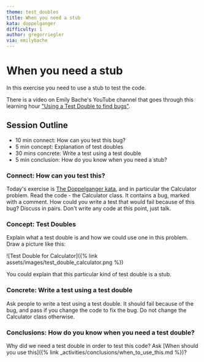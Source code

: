 ```yaml
---
theme: test_doubles
title: When you need a stub
kata: doppelganger
difficulty: 1
author: gregorriegler
via: emilybache
---
```


# When you need a stub

In this exercise you need to use a stub to test the code.

There is a video on Emily Bache's YouTube channel that goes through this learning hour ["Using a Test Double to find bugs"](https://youtu.be/rFtYJtbAb_g).

## Session Outline

* 10 min connect: How can you test this bug?
* 5 min concept: Explanation of test doubles
* 30 mins concrete: Write a test using a test double
* 5 min conclusion: How do you know when you need a stub?

### Connect: How can you test this?

Today's exercise is [The Doppelganger kata](https://github.com/dmerejkowsky/kata-doppelganger), and in particular the Calculator problem. Read the code - the Calculator class. It contains a bug, marked with a comment. How could you write a test that would fail because of this bug? Discuss in pairs. Don't write any code at this point, just talk.

### Concept: Test Doubles

Explain what a test double is and how we could use one in this problem. Draw a picture like this:

![Test Double for Calculator]({% link assets/images/test_double_calculator.png %})

You could explain that this particular kind of test double is a stub.

### Concrete: Write a test using a test double

Ask people to write a test using a test double. It should fail because of the bug, and pass if you change the code to fix the bug. Do not change the Calculator class otherwise.

### Conclusions: How do you know when you need a test double?

Why did we need a test double in order to test this code? Ask [When should you use this]({% link _activities/conclusions/when_to_use_this.md %})?
